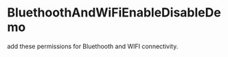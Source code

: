 # BluethoothAndWiFiEnableDisableDemo

add these permissions for Bluethooth and WIFI connectivity.

 <uses-permission android:name="android.permission.BLUETOOTH"/>
    <uses-permission android:name="android.permission.BLUETOOTH_ADMIN"/>
    <uses-permission android:name="android.permission.ACCESS_WIFI_STATE" />
    <uses-permission android:name="android.permission.INTERNET" />
    <uses-permission android:name="android.permission.CHANGE_WIFI_STATE"/>
    <uses-permission android:name="android.permission.UPDATE_DEVICE_STATS" />
    <uses-permission android:name="android.permission.WAKE_LOCK" />
